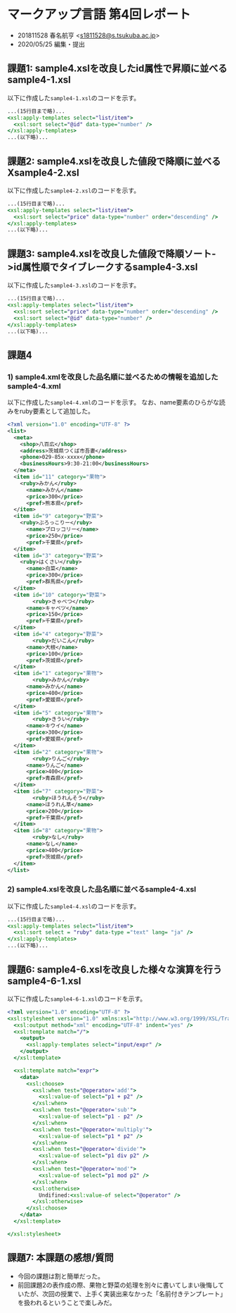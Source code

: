 # マークアップ言語 第4回レポート

- 201811528 春名航亨 <[s1811528@s.tsukuba.ac.jp](mailto:s1811528@s.tsukuba.ac.jp)>
- 2020/05/25 編集・提出

## 課題1: sample4.xslを改良したid属性で昇順に並べるsample4-1.xsl

以下に作成した`sample4-1.xsl`のコードを示す。

```xsl
...(15行目まで略)...
<xsl:apply-templates select="list/item">
  <xsl:sort select="@id" data-type="number" />
</xsl:apply-templates>
...(以下略)...
```

## 課題2: sample4.xslを改良した値段で降順に並べるXsample4-2.xsl

以下に作成した`sample4-2.xsl`のコードを示す。

```xsl
...(15行目まで略)...
<xsl:apply-templates select="list/item">
  <xsl:sort select="price" data-type="number" order="descending" />
</xsl:apply-templates>
...(以下略)...
```

## 課題3: sample4.xslを改良した値段で降順ソート->id属性順でタイブレークするsample4-3.xsl

以下に作成した`sample4-3.xsl`のコードを示す。

```xsl
...(15行目まで略)...
<xsl:apply-templates select="list/item">
  <xsl:sort select="price" data-type="number" order="descending" />
  <xsl:sort select="@id" data-type="number" />
</xsl:apply-templates>
...(以下略)...
```

## 課題4

### 1) sample4.xmlを改良した品名順に並べるための情報を追加したsample4-4.xml

以下に作成した`sample4-4.xml`のコードを示す。
なお、name要素のひらがな読みをruby要素として追加した。

```xml
<?xml version="1.0" encoding="UTF-8" ?>
<list>
  <meta>
    <shop>八百広</shop>
    <address>茨城県つくば市吾妻</address>
    <phone>029-85x-xxxx</phone>
    <businessHours>9:30-21:00</businessHours>
  </meta>
  <item id="11" category="果物">
    <ruby>みかん</ruby>
      <name>みかん</name>
      <price>300</price>
      <pref>熊本県</pref>
  </item>
  <item id="9" category="野菜">
    <ruby>ぶろっこりー</ruby>
      <name>ブロッコリー</name>
      <price>250</price>
      <pref>千葉県</pref>
  </item>
  <item id="3" category="野菜">
    <ruby>はくさい</ruby>
      <name>白菜</name>
      <price>300</price>
      <pref>群馬県</pref>
  </item>
  <item id="10" category="野菜">
        <ruby>きゃべつ</ruby>
      <name>キャベツ</name>
      <price>150</price>
      <pref>千葉県</pref>
  </item>
  <item id="4" category="野菜">
        <ruby>だいこん</ruby>
      <name>大根</name>
      <price>100</price>
      <pref>茨城県</pref>
  </item>
  <item id="1" category="果物">
        <ruby>みかん</ruby>
      <name>みかん</name>
      <price>400</price>
      <pref>愛媛県</pref>
  </item>
  <item id="5" category="果物">
        <ruby>きうい</ruby>
      <name>キウイ</name>
      <price>300</price>
      <pref>愛媛県</pref>
  </item>
  <item id="2" category="果物">
        <ruby>りんご</ruby>
      <name>りんご</name>
      <price>400</price>
      <pref>青森県</pref>
  </item>
  <item id="7" category="野菜">
        <ruby>ほうれんそう</ruby>
      <name>ほうれん草</name>
      <price>200</price>
      <pref>千葉県</pref>
  </item>
  <item id="8" category="果物">
        <ruby>なし</ruby>
      <name>なし</name>
      <price>400</price>
      <pref>茨城県</pref>
  </item>
</list>
```

### 2) sample4.xslを改良した品名順に並べるsample4-4.xsl

以下に作成した`sample4-4.xsl`のコードを示す。

```xsl
...(15行目まで略)...
<xsl:apply-templates select="list/item">
  <xsl:sort select = "ruby" data-type ="text" lang= "ja" />
</xsl:apply-templates>
...(以下略)...
```

## 課題6: sample4-6.xslを改良した様々な演算を行うsample4-6-1.xsl

以下に作成した`sample4-6-1.xsl`のコードを示す。

```xsl
<?xml version="1.0" encoding="UTF-8" ?>
<xsl:stylesheet version="1.0" xmlns:xsl="http://www.w3.org/1999/XSL/Transform">
  <xsl:output method="xml" encoding="UTF-8" indent="yes" />
  <xsl:template match="/">
    <output>
      <xsl:apply-templates select="input/expr" />
    </output>
  </xsl:template>

  <xsl:template match="expr">
    <data>
      <xsl:choose>
        <xsl:when test="@operator='add'">
          <xsl:value-of select="p1 + p2" />
        </xsl:when>
        <xsl:when test="@operator='sub'">
          <xsl:value-of select="p1 - p2" />
        </xsl:when>
        <xsl:when test="@operator='multiply'">
          <xsl:value-of select="p1 * p2" />
        </xsl:when>
        <xsl:when test="@operator='divide'">
          <xsl:value-of select="p1 div p2" />
        </xsl:when>
        <xsl:when test="@operator='mod'">
          <xsl:value-of select="p1 mod p2" />
        </xsl:when>
        <xsl:otherwise>
          Undifined:<xsl:value-of select="@operator" />
        </xsl:otherwise>
      </xsl:choose>
    </data>
  </xsl:template>

</xsl:stylesheet>
```

## 課題7: 本課題の感想/質問

- 今回の課題は割と簡単だった。
- 前回課題2の表作成の際、果物と野菜の処理を別々に書いてしまい後悔していたが、次回の授業で、上手く実装出来なかった「名前付きテンプレート」を扱われるということで楽しみだ。
